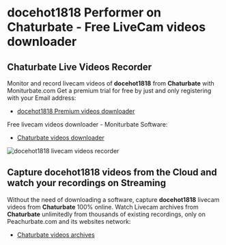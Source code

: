 # docehot1818 Performer on Chaturbate - Free LiveCam videos downloader

## Chaturbate Live Videos Recorder

Monitor and record livecam videos of **docehot1818** from **Chaturbate** with Moniturbate.com
Get a premium trial for free by just and only registering with your Email address:
* [docehot1818 Premium videos downloader](https://moniturbate.com/request-demo-licence-key.html)

Free livecam videos downloader - Moniturbate Software:
* [Chaturbate videos downloader](https://moniturbate.com/moniturbate-download-software.html)

![docehot1818 livecam videos recorder](https://peachurnet.com/templates/moniturbate-software.png)


## Capture docehot1818 videos from the Cloud and watch your recordings on Streaming

Without the need of downloading a software, capture **docehot1818** livecam videos from **Chaturbate** 100% online.
Watch Livecam archives from **Chaturbate** unlimitedly from thousands of existing recordings, only on Peachurbate.com and its websites network:
* [Chaturbate videos archives](https://peachurnet.com/)